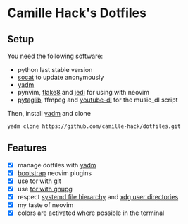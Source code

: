 # Camille Hack's Dotfiles #

## Setup ##

You need the following software:
* python last stable version
* [socat](http://www.dest-unreach.org/socat/) to update anonymously
* [yadm](https://thelocehiliosan.github.io/yadm/)
* pynvim, [flake8](https://gitlab.com/pycqa/flake8) and [jedi](https://github.com/davidhalter/jedi) for using with
neovim
* [pytaglib](https://pypi.org/project/pytaglib/), ffmpeg and
[youtube-dl](https://rg3.github.io/youtube-dl/) for the music\_dl script

Then, install [yadm](https://thelocehiliosan.github.io/yadm/) and clone
```
yadm clone https://github.com/camille-hack/dotfiles.git
```


## Features ##

* [x] manage dotfiles with [yadm](https://thelocehiliosan.github.io/yadm/)
* [x] [bootstrap](https://thelocehiliosan.github.io/yadm/docs/bootstrap) neovim plugins
* [x] use tor with git
* [x] use [tor with gnupg](https://gnupg.org/blog/20151224-gnupg-in-november-and-december.html)
* [x] respect [systemd file hierarchy](https://www.freedesktop.org/software/systemd/man/file-hierarchy.html)
and [xdg user directories](https://www.freedesktop.org/wiki/Software/xdg-user-dirs/)
* [x] my taste of neovim
* [x] colors are activated where possible in the terminal
